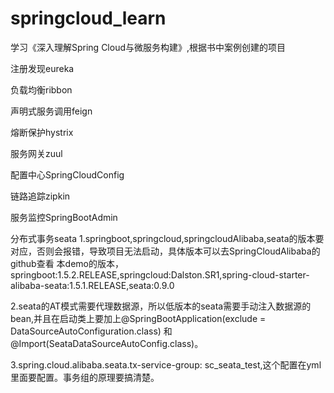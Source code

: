# springcloud_learn
学习《深入理解Spring Cloud与微服务构建》,根据书中案例创建的项目

注册发现eureka

负载均衡ribbon

声明式服务调用feign

熔断保护hystrix

服务网关zuul

配置中心SpringCloudConfig

链路追踪zipkin

服务监控SpringBootAdmin

分布式事务seata
  1.springboot,springcloud,springcloudAlibaba,seata的版本要对应，否则会报错，导致项目无法启动，具体版本可以去SpringCloudAlibaba的github查看
    本demo的版本，springboot:1.5.2.RELEASE,springcloud:Dalston.SR1,spring-cloud-starter-alibaba-seata:1.5.1.RELEASE,seata:0.9.0
    
  2.seata的AT模式需要代理数据源，所以低版本的seata需要手动注入数据源的bean,并且在启动类上要加上@SpringBootApplication(exclude = DataSourceAutoConfiguration.class)
    和@Import(SeataDataSourceAutoConfig.class)。
    
  3.spring.cloud.alibaba.seata.tx-service-group: sc_seata_test,这个配置在yml里面要配置。事务组的原理要搞清楚。
